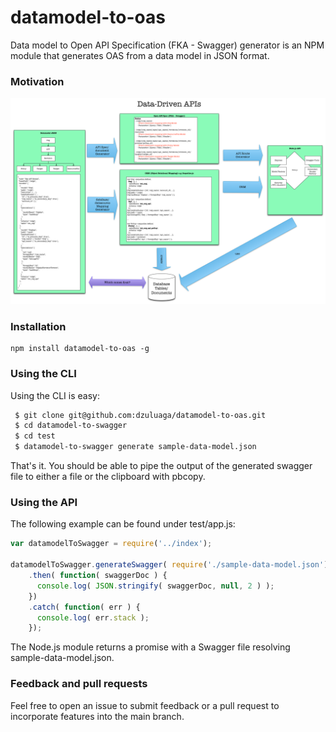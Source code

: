 # datamodel-to-oas
Data model to Open API Specification (FKA - Swagger) generator is an NPM module that generates OAS from a data model in JSON format.

### Motivation

![Data-Driven APIs](./images/data-driven-apis-oas.png "Data-Driven APIs")

### Installation

```
npm install datamodel-to-oas -g
```

### Using the CLI
Using the CLI is easy:
```bash
 $ git clone git@github.com:dzuluaga/datamodel-to-oas.git
 $ cd datamodel-to-swagger
 $ cd test
 $ datamodel-to-swagger generate sample-data-model.json
```
That's it. You should be able to pipe the output of the generated swagger file to either a file or the clipboard with pbcopy.

### Using the API
The following example can be found under test/app.js:  
```javascript
var datamodelToSwagger = require('../index');

datamodelToSwagger.generateSwagger( require('./sample-data-model.json') )
    .then( function( swaggerDoc ) {
      console.log( JSON.stringify( swaggerDoc, null, 2 ) );
    })
    .catch( function( err ) {
      console.log( err.stack );
    });
```
The Node.js module returns a promise with a Swagger file resolving sample-data-model.json.

### Feedback and pull requests

Feel free to open an issue to submit feedback or a pull request to incorporate features into the main branch.